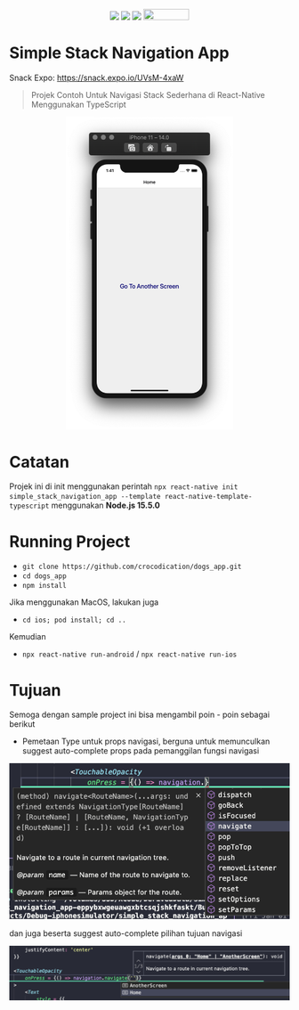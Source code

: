 <p align="center">
  <img src="https://img.shields.io/badge/react_native%20-%2320232a.svg?&style=for-the-badge&logo=react&logoColor=%2361DAFB"/>
  <img src="https://img.shields.io/badge/typescript%20-%23007ACC.svg?&style=for-the-badge&logo=typescript&logoColor=white"/>
  <img src="https://badgen.net/badge/Open%20Source%20%3F/Yes%21/blue?icon=github" height="18.5"/>
  <img src="https://visitor-badge.laobi.icu/badge?page_id=crocodication.simple_stack_navigation_app" width="82" height="20"/>
</p>

# Simple Stack Navigation App

Snack Expo: https://snack.expo.io/UVsM-4xaW

> Projek Contoh Untuk Navigasi Stack Sederhana di React-Native Menggunakan TypeScript

<p align="center">
  <img src="./screenshots/0.png" alt="App Preview" width="300"/>
</p>

# Catatan

Projek ini di init menggunakan perintah ```npx react-native init simple_stack_navigation_app --template react-native-template-typescript``` menggunakan **Node.js 15.5.0**

# Running Project

- ```git clone https://github.com/crocodication/dogs_app.git```
- ```cd dogs_app```
- ```npm install```

Jika menggunakan MacOS, lakukan juga

- ```cd ios; pod install; cd ..```

Kemudian

- ```npx react-native run-android``` / ```npx react-native run-ios```

# Tujuan 

Semoga dengan sample project ini bisa mengambil poin - poin sebagai berikut

- Pemetaan Type untuk props navigasi, berguna untuk memunculkan suggest auto-complete props pada pemanggilan fungsi navigasi

![Type untuk props komponen](./screenshots/1.png)

dan juga beserta suggest auto-complete pilihan tujuan navigasi

![Type untuk respon API](./screenshots/2.png)